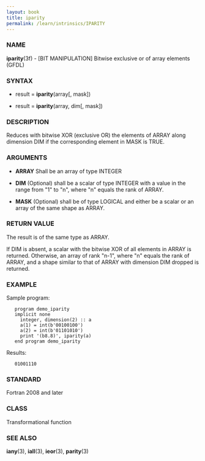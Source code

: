```yaml
---
layout: book
title: iparity
permalink: /learn/intrinsics/IPARITY
---
```

### NAME

__iparity__(3f) - \[BIT MANIPULATION\] Bitwise exclusive or of array elements
(GFDL)

### SYNTAX

  - result = __iparity__(array\[, mask\])

  - result = __iparity__(array, dim\[, mask\])

### DESCRIPTION

Reduces with bitwise XOR (exclusive OR) the elements of ARRAY along
dimension DIM if the corresponding element in MASK is TRUE.

### ARGUMENTS

  - __ARRAY__
    Shall be an array of type INTEGER

  - __DIM__
    (Optional) shall be a scalar of type INTEGER with a value in the
    range from "1" to "n", where "n" equals the rank of ARRAY.

  - __MASK__
    (Optional) shall be of type LOGICAL and either be a scalar or an
    array of the same shape as ARRAY.

### RETURN VALUE

The result is of the same type as ARRAY.

If DIM is absent, a scalar with the bitwise XOR of all elements in ARRAY
is returned. Otherwise, an array of rank "n-1", where "n" equals the
rank of ARRAY, and a shape similar to that of ARRAY with dimension DIM
dropped is returned.

### EXAMPLE

Sample program:

```
   program demo_iparity
   implicit none
     integer, dimension(2) :: a
     a(1) = int(b'00100100')
     a(2) = int(b'01101010')
     print '(b8.8)', iparity(a)
   end program demo_iparity
```

Results:

```
   01001110
```

### STANDARD

Fortran 2008 and later

### CLASS

Transformational function

### SEE ALSO

__iany__(3), __iall__(3), __ieor__(3), __parity__(3)

